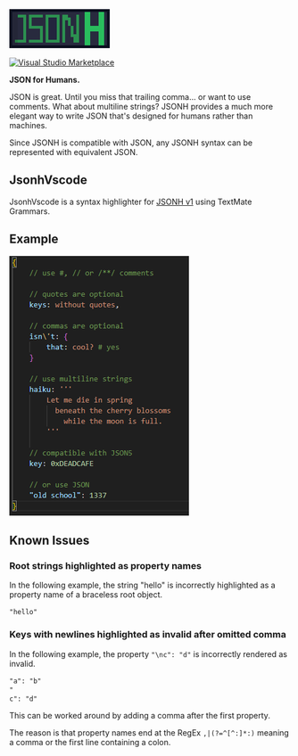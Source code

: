 <img src="https://github.com/jsonh-org/Jsonh/blob/main/IconUpscaled.png?raw=true" width=180>

[![Visual Studio Marketplace](https://img.shields.io/visual-studio-marketplace/i/Joyless.jsonh-vscode)](https://marketplace.visualstudio.com/items?itemName=Joyless.jsonh-vscode)

**JSON for Humans.**

JSON is great. Until you miss that trailing comma... or want to use comments. What about multiline strings?
JSONH provides a much more elegant way to write JSON that's designed for humans rather than machines.

Since JSONH is compatible with JSON, any JSONH syntax can be represented with equivalent JSON.

## JsonhVscode

JsonhVscode is a syntax highlighter for [JSONH v1](https://github.com/jsonh-org/Jsonh) using TextMate Grammars.

## Example

<img src="https://github.com/jsonh-org/JsonhVscode/blob/main/Example.png?raw=true"/>

## Known Issues

### Root strings highlighted as property names

In the following example, the string "hello" is incorrectly highlighted as a property name of a braceless root object.
```jsonh
"hello"
```

### Keys with newlines highlighted as invalid after omitted comma

In the following example, the property `"\nc": "d"` is incorrectly rendered as invalid.
```jsonh
"a": "b"
"
c": "d"
```

This can be worked around by adding a comma after the first property.

The reason is that property names end at the RegEx `,|(?=^[^:]*:)` meaning a comma or the first line containing a colon.